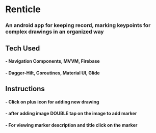 # Renticle
### An android app for keeping record, marking keypoints for complex drawings in an organized way

## Tech Used
 #### - Navigation Components, MVVM, Firebase
 #### - Dagger-Hilt, Coroutines, Material UI, Glide
 
## Instructions
 #### - Click on plus icon for adding new drawing
 #### - after adding image DOUBLE tap on the image to add marker
 #### - For viewing marker description and title click on the marker
